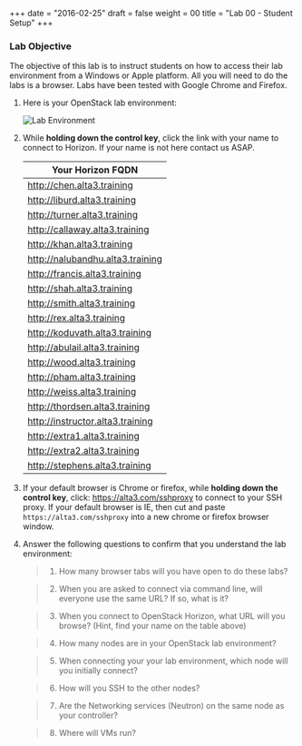 +++
date = "2016-02-25"
draft = false
weight = 00
title = "Lab 00 - Student Setup"
+++

### Lab Objective

The objective of this lab is to instruct students on how to access their lab environment from a Windows or Apple platform. All you will need to do the labs is a browser. Labs have been tested with Google Chrome and Firefox. 

1. Here is your OpenStack lab environment: 

	![Lab Environment](https://i.imgur.com/diOquaU.png)

2. While **holding down the control key**, click the link with your name to connect to Horizon. If your name is not here contact us ASAP. 

    | Your Horizon FQDN
    | ---
    |http://chen.alta3.training
    |http://liburd.alta3.training
    |http://turner.alta3.training
    |http://callaway.alta3.training
    |http://khan.alta3.training
    |http://nalubandhu.alta3.training
    |http://francis.alta3.training
    |http://shah.alta3.training
    |http://smith.alta3.training
    |http://rex.alta3.training
    |http://koduvath.alta3.training
    |http://abulail.alta3.training
    |http://wood.alta3.training
    |http://pham.alta3.training
    |http://weiss.alta3.training
    |http://thordsen.alta3.training
    |http://instructor.alta3.training
    |http://extra1.alta3.training
    |http://extra2.alta3.training
    |http://stephens.alta3.training

3. If your default browser is Chrome or firefox, while **holding down the control key**, click: https://alta3.com/sshproxy to connect to your SSH proxy. If your default browser is IE, then cut and paste `https://alta3.com/sshproxy` into a new chrome or firefox browser window.
 
4. Answer the following questions to confirm that you understand the lab environment:

	>   1. How many browser tabs will you have open to do these labs?
	
	>   2. When you are asked to connect via command line, will everyone use the same URL?  If so, what is it?
	
	>   3. When you connect to OpenStack Horizon, what URL will you browse? (Hint, find your name on the table above)
	
	>   4. How many nodes are in your OpenStack lab environment?
	
	>   5. When connecting your your lab environment, which node will you initially connect?
	
	>   6. How will you SSH to the other nodes?

	>   7. Are the Networking services (Neutron) on the same node as your controller?

	>   8. Where will VMs run?
	
